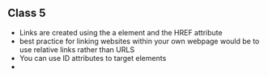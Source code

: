 ## Class 5
- Links are created using the a element and the HREF attribute
- best practice for linking websites within your own webpage would be to use relative links rather than URLS
- You can use ID attributes to target elements
- 
